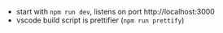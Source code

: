 - start with `npm run dev`, listens on port http://localhost:3000
- vscode build script is prettifier (`npm run prettify`)
